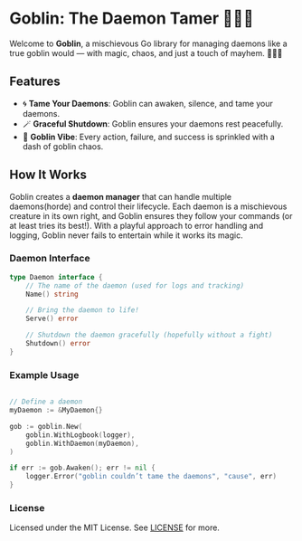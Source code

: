 # Goblin: The Daemon Tamer 🧙‍♂️👹

Welcome to **Goblin**, a mischievous Go library for managing daemons like a true goblin would — with magic, chaos, and just a touch of mayhem. 🧙‍♂️✨

## Features

- 🌀 **Tame Your Daemons**: Goblin can awaken, silence, and tame your daemons.
- 🪄 **Graceful Shutdown**: Goblin ensures your daemons rest peacefully.
- 🧻 **Goblin Vibe**: Every action, failure, and success is sprinkled with a dash of goblin chaos.

## How It Works

Goblin creates a **daemon manager** that can handle multiple daemons(horde) and control their lifecycle. Each daemon is a mischievous creature in its own right, and Goblin ensures they follow your commands (or at least tries its best!). With a playful approach to error handling and logging, Goblin never fails to entertain while it works its magic.

### Daemon Interface

```go
type Daemon interface {
    // The name of the daemon (used for logs and tracking)
    Name() string

    // Bring the daemon to life!
    Serve() error

    // Shutdown the daemon gracefully (hopefully without a fight)
    Shutdown() error
}
```

### Example Usage

```go

// Define a daemon
myDaemon := &MyDaemon{}

gob := goblin.New(
    goblin.WithLogbook(logger),
    goblin.WithDaemon(myDaemon),
)

if err := gob.Awaken(); err != nil {
    logger.Error("goblin couldn’t tame the daemons", "cause", err)
}
```


### License

Licensed under the MIT License. See [LICENSE](./LICENSE) for more.
